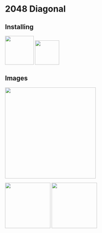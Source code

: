 # 2048 Diagonal

## Installing
[<img src="https://play.google.com/intl/en_us/badges/static/images/badges/en_badge_web_generic.png" height=95>](https://play.google.com/store/apps/details?id=com.CoffeeLeak.TwoRaisedElevenDiagonal&pcampaignid=pcampaignidMKT-Other-global-all-co-prtnr-py-PartBadge-Mar2515-1)
[<img src="https://images-na.ssl-images-amazon.com/images/G/01/mobile-apps/devportal2/res/images/amazon-appstore-badge-english-white.png" height=80>](https://www.amazon.com.br/CoffeeLeak-2048-Diagonal/dp/B0829B4PTY)

## Images
<img src="https://images-na.ssl-images-amazon.com/images/I/41HIJx43o2L.png" width=300>
<p float="left">
  <img src="https://images-na.ssl-images-amazon.com/images/I/51zKVwJlqML.png" width="150">
  <img src="https://images-na.ssl-images-amazon.com/images/I/51mtdHIgzxL.png" width="150">
</p>
